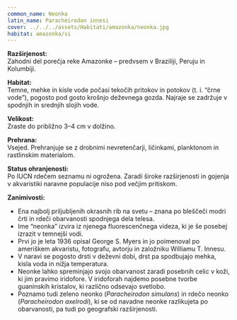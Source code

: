 ```yaml
---
common_name: Neonka
latin_name: Paracheirodon innesi
cover: ../../../assets/Habitati/amazonka/neonka.jpg
habitat: amazonka/si
---
```

**Razširjenost:**  
Zahodni del porečja reke Amazonke – predvsem v Braziliji, Peruju in Kolumbiji.

**Habitat:**  
Temne, mehke in kisle vode počasi tekočih pritokov in potokov (t. i. “črne vode”), pogosto pod gosto krošnjo deževnega gozda. Najraje se zadržuje v spodnjih in srednjih slojih vode.

**Velikost:**  
Zraste do približno 3–4 cm v dolžino.

**Prehrana:**  
Vsejed. Prehranjuje se z drobnimi nevretenčarji, ličinkami, planktonom in rastlinskim materialom.

**Status ohranjenosti:**  
Po IUCN rdečem seznamu ni ogrožena. Zaradi široke razširjenosti in gojenja v akvaristiki naravne populacije niso pod večjim pritiskom.

**Zanimivosti:**  
- Ena najbolj priljubljenih okrasnih rib na svetu – znana po bleščeči modri črti in rdeči obarvanosti spodnjega dela telesa.  
- Ime “neonka” izvira iz njenega fluorescenčnega videza, ki je še posebej izrazit v temnejši vodi.  
- Prvi jo je leta 1936 opisal George S. Myers in jo poimenoval po ameriškem akvaristu, fotografu, avtorju in založniku Williamu T. Innesu.  
- V naravi se pogosto drsti v deževni dobi, drst pa spodbujajo mehka, kisla voda in nižja temperatura.  
- Neonke lahko spreminjajo svojo obarvanost zaradi posebnih celic v koži, ki jim pravimo iridofore. V iridoforah najdemo posebne tvorbe guaninskih kristalov, ki različno odsevajo svetlobo.  
- Poznamo tudi zeleno neonko (*Paracheirodon simulans*) in rdečo neonko (*Paracheirodon axelrodi*), ki se od navadne neonke razlikujeta po obarvanosti, pa tudi po geografski razširjenosti.
